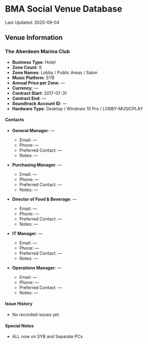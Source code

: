 # BMA Social Venue Database

Last Updated: 2025-09-04

## Venue Information

### The Aberdeen Marina Club
- **Business Type**: Hotel
- **Zone Count**: 9
- **Zone Names**: Lobby / Public Areas / Salon
- **Music Platform**: SYB
- **Annual Price per Zone**: —
- **Currency**: —
- **Contract Start**: 2017-07-31
- **Contract End**: —
- **Soundtrack Account ID**: —
- **Hardware Type**: Desktop / Windows 10 Pro / LOBBY-MUSICPLAY

#### Contacts
- **General Manager**: —
  - Email: —
  - Phone: —
  - Preferred Contact: —
  - Notes: —

- **Purchasing Manager**: —
  - Email: —
  - Phone: —
  - Preferred Contact: —
  - Notes: —

- **Director of Food & Beverage**: —
  - Email: —
  - Phone: —
  - Preferred Contact: —
  - Notes: —

- **IT Manager**: —
  - Email: —
  - Phone: —
  - Preferred Contact: —
  - Notes: —

- **Operations Manager**: —
  - Email: —
  - Phone: —
  - Preferred Contact: —
  - Notes: —

#### Issue History
- No recorded issues yet.

#### Special Notes
- ALL now on SYB and Separate PCs

